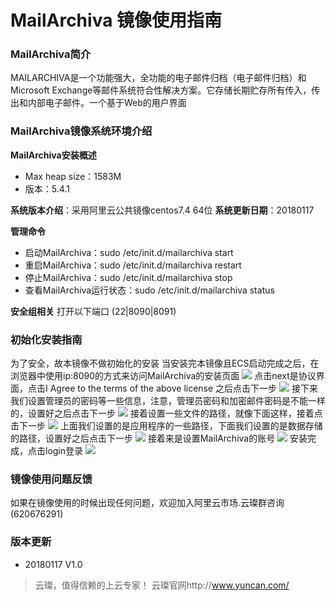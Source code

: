 # MailArchiva 镜像使用指南

### MailArchiva简介

MAILARCHIVA是一个功能强大，全功能的电子邮件归档（电子邮件归档）和Microsoft Exchange等邮件系统符合性解决方案。它存储长期贮存所有传入，传出和内部电子邮件。一个基于Web的用户界面

### MailArchiva镜像系统环境介绍

**MailArchiva安装概述**
- Max heap size：1583M
- 版本：5.4.1

**系统版本介绍**：采用阿里云公共镜像centos7.4 64位
**系统更新日期**：20180117

**管理命令**
- 启动MailArchiva：sudo /etc/init.d/mailarchiva start
- 重启MailArchiva：sudo /etc/init.d/mailarchiva restart
- 停止MailArchiva：sudo /etc/init.d/mailarchiva stop
- 查看MailArchiva运行状态：sudo /etc/init.d/mailarchiva status

**安全组相关**
打开以下端口
(22|8090|8091)

### 初始化安装指南

为了安全，故本镜像不做初始化的安装
当安装完本镜像且ECS启动完成之后，在浏览器中使用ip:8090的方式来访问MailArchiva的安装页面
![](http://upload-images.jianshu.io/upload_images/3778244-e92ecf59c0a0173f.png?imageMogr2/auto-orient/strip%7CimageView2/2/w/720)
点击next是协议界面，点击I Agree to the terms of the above license 之后点击下一步
![](http://upload-images.jianshu.io/upload_images/3778244-2ba8b1719bd06d46.png?imageMogr2/auto-orient/strip%7CimageView2/2/w/720)
接下来我们设置管理员的密码等一些信息，注意，管理员密码和加密邮件密码是不能一样的，设置好之后点击下一步
![](http://upload-images.jianshu.io/upload_images/3778244-9cfe6758d2970c2a.png?imageMogr2/auto-orient/strip%7CimageView2/2/w/720)
接着设置一些文件的路径，就像下面这样，接着点击下一步
![](http://upload-images.jianshu.io/upload_images/3778244-49897adbfb937160.png?imageMogr2/auto-orient/strip%7CimageView2/2/w/720)
上面我们设置的是应用程序的一些路径，下面我们设置的是数据存储的路径，设置好之后点击下一步
![](http://upload-images.jianshu.io/upload_images/3778244-0d0587befa87eb0f.png?imageMogr2/auto-orient/strip%7CimageView2/2/w/720)
接着来是设置MailArchiva的账号
![](http://upload-images.jianshu.io/upload_images/3778244-7adfe9197c5c1ea9.png?imageMogr2/auto-orient/strip%7CimageView2/2/w/720)
安装完成，点击login登录
![](http://upload-images.jianshu.io/upload_images/3778244-f64c43722ff90430.png?imageMogr2/auto-orient/strip%7CimageView2/2/w/720)

### 镜像使用问题反馈

如果在镜像使用的时候出现任何问题，欢迎加入阿里云市场.云璨群咨询(620676291)

### 版本更新

- 20180117 V1.0

> 云璨，值得信赖的上云专家！
> 云璨官网http://www.yuncan.com/
